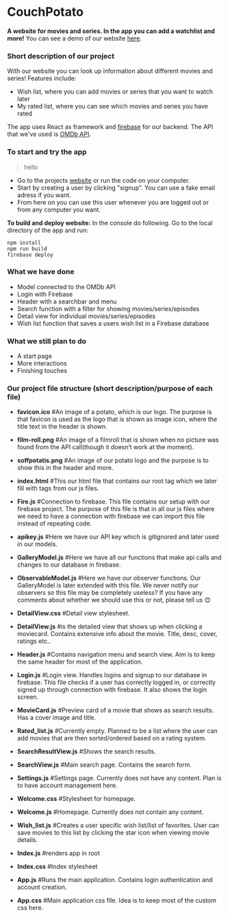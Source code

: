 # CouchPotato
**A website for movies and series. In the app you can add a watchlist and more!**
You can see a demo of our website [here](https://couchpotato-ca085.firebaseapp.com/).

### Short description of our project
With our website you can look up information about different movies and series! Features include:
* Wish list, where you can add movies or series that you want to watch later
* My rated list, where you can see which movies and series you have rated

The app uses React as framework and [firebase](https://firebase.google.com/) for our backend. The API that we've used is [OMDb API](http://www.omdbapi.com/).

### To start and try the app
>hello
- Go to the projects [website](https://couchpotato-ca085.firebaseapp.com/) or run the code on your computer.
- Start by creating a user by clicking "signup". You can use a fake email adress if you want.
- From here on you can use this user whenever you are logged out or from any computer you want.


**To build and deploy website:**
In the console do following. Go to the local directory of the app and run:
```
npm install
npm run build
firebase deploy
```

### What we have done
* Model connected to the OMDb API
* Login with Firebase
* Header with a searchbar and menu
* Search function with a filter for showing movies/series/episodes
* Detail view for individual movies/series/episodes
* Wish list function that saves a users wish list in a Firebase database

### What we still plan to do
* A start page
* More interactions
* Finishing touches



### Our project file structure (short description/purpose of each file)

- **favicon.ico**
    #An image of a potato, which is our logo. The purpose is that favicon is used as the logo that is shown as image icon, where the title text in the header is shown.

- **film-roll.png**
    #An image of a filmroll that is shown when no picture was found from the API call(though it doesn’t work at the moment).

- **soffpotatis.png**
    #An image of our potato logo and the purpose is to show this in the header and more.
   
- **index.html**
    #This our html file that contains our root tag which we later fill with tags from our js files.

- **Fire.js**
    #Connection to firebase. This file contains our setup with our firebase project. The purpose of this file is that in all our js files where we need to have a connection with firebase we can import this file instead of repeating code.

- **apikey.js**
	#Here we have our API key which is gitignored and later used in our models.

- **GalleryModel.js**
	#Here we have all our functions that make api calls and changes to our database in firebase.

- **ObservableModel.js**
	#Here we have our observer functions. Our GalleryModel is later extended with this file. We never notify our observers so this file may be completely useless? If you have any comments about whether we should use this or not, please tell us :blush:

- **DetailView.css**
	#Detail view stylesheet.
	
- **DetailView.js**
	#is the detailed view that shows up when clicking a moviecard. Contains extensive info about the movie. Title, desc, cover, ratings etc..

- **Header.js**
	#Contains navigation menu and search view. Aim is to keep the same header for most of the application.

- **Login.js**
	#Login view. Handles logins and signup to our database in firebase. This file checks if a user has correctly logged in, or correctly signed up through connection with firebase. It also shows the login screen.

- **MovieCard.js**
	#Preview card of a movie that shows as search results. Has a cover image and title.

- **Rated_list.js**
	#Currently empty. Planned to be a list where the user can add movies that are then sorted/ordered based on a rating system.

- **SearchResultView.js**
	#Shows the search results.

- **SearchView.js**
	#Main search page. Contains the search form.

- **Settings.js**
	#Settings page. Currently does not have any content. Plan is to have account management here.

- **Welcome.css**
	#Stylesheet for homepage.

- **Welcome.js**
	#Homepage. Currently does not contain any content.


- **Wish_list.js**
	#Creates a user specific wish list/list of favorites. User can save movies to this list by clicking the star icon when viewing movie details.

- **Index.js**
	#renders app in root

- **Index.css**
	#Index stylesheet

- **App.js**
	#Runs the main application. Contains login authentication and account creation.

- **App.css**
	#Main application css file. Idea is to keep most of the custom css here.


